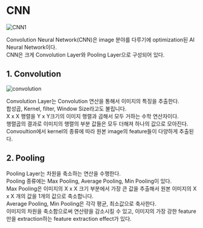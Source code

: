 # CNN        
   
![CNN1](https://user-images.githubusercontent.com/59756209/74507272-435e2a00-4f3f-11ea-8b08-ce13d24bf91c.PNG)   
    
Convolution Neural Network(CNN)은 image 분야를 다루기에 optimization된 AI Neural Network이다.   
CNN은 크게 Convolution Layer와 Pooling Layer으로 구성되어 있다.    
   
## 1. Convolution   
   
![convolution](https://user-images.githubusercontent.com/59756209/74508508-8cfc4400-4f42-11ea-9bc7-a6ec8622344f.PNG)   
   
Convolution Layer는 Convolution 연산을 통해서 이미지의 특징을 추출한다.   
합성곱, Kernel, filter, Window Size라고도 불립니다.   
X x X 행렬을 Y x Y크기의 이미지 행렬과 곱해서 모두 거하는 수학 연산자이다.   
행렬곱의 결과로 이미지의 행렬의 부분 값들은 모두 더해져 하나의 값으로 모아진다.   
Convoultion에서 kernel의 종류에 따라 원본 image의 feature들이 다양하게 추출된다.   
   
## 2. Pooling   
Pooling Layer는 차원을 축소하는 연산을 수행한다.   
Pooling 종류에는 Max Pooling, Average Pooling, Min Pooling이 있다.   
Max Pooling은 이미지의 X x X 크기 부분에서 가장 큰 값을 추출해서 원본 이미지의 X x X 개의 값을 1개의 값으로 축소합니다.   
Average Pooling, Min Pooling은 각각 평균, 최소값으로 축사한다.   
이미지의 차원을 축소함으로써 연산량을 감소시킬 수 있고, 이미지의 가장 강한 feature만을 extraction하는 feature extraction effect가 있다.   

